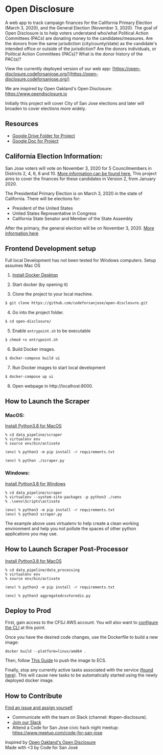 # Open Disclosure

A web app to track campaign finances for the California Primary Election (March 3, 2020),
and the General Election (November 3, 2020). The goal of Open Disclosure is to help voters
understand who/what Political Action Committees (PACs) are donating money to the candidates/measures.
Are the donors from the same jurisdiction (city/county/state) as the candidate's intended office or
outside of the jurisdiction? Are the donors individuals, or Political Action Committees (PACs)? What
is the donor history of the PAC(s)?

View the currently deployed version of our web app: 
[https://open-disclosure.codeforsanjose.org/](https://open-disclosure.codeforsanjose.org/)

We are inspired by Open Oakland's Open Disclosure: https://www.opendisclosure.io

Initially this project will cover City of San Jose elections and later will broaden to cover elections more widely.

## Resources
- [Google Drive Folder for Project](https://drive.google.com/drive/u/0/folders/1OuialqdlG-dC_ulXTemSH7Y3uHOJQDvd)
- [Google Doc for Project](https://docs.google.com/document/d/1F9FoelkKFdi4j7b3ksXITHb9vfCoUpca3oxCMPaM9lo/edit?usp=sharing)

## California Election Information:

San Jose voters will vote on November 3, 2020 for 5 Councilmembers in Districts 2, 4, 6, 8 and 10.
[More information can be found here.](https://www.sanjoseca.gov/your-government/appointees/city-clerk/elections/2020-elections)
This project aims to cover the finances for these candidates in Version 2, from January 2020.

The Presidential Primary Election is on March 3, 2020 in the state of California. There will be elections for:

- President of the United States
- United States Representative in Congress
- California State Senator and Member of the State Assembly

After the primary, the general election will be on November 3, 2020.
[More information here](https://www.sos.ca.gov/elections/upcoming-elections/general-election-november-3-2020/)


## Frontend Development setup

Full local Development has not been tested for Windows computers. Setup assumes Mac OS

1. [Install Docker Desktop](https://www.docker.com/products/docker-desktop)

2. Start docker (by opening it)

3. Clone the project to your local machine.

```sh
$ git clone https://github.com/codeforsanjose/open-disclosure.git
```

4. Go into the project folder.

```sh
$ cd open-disclosure/
```

5. Enable `entrypoint.sh` to be executable

```sh
$ chmod +x entrypoint.sh
```

6. Build Docker images.

```sh
$ docker-compose build ui
```

7. Run Docker images to start local development

```sh
$ docker-compose up ui
```

8. Open webpage in http://localhost:8000.


## How to Launch the Scraper

### MacOS:

[Install Python3.8 for MacOS](https://docs.python-guide.org/starting/install3/osx/)

```
% cd data_pipeline/scraper
% virtualenv env
% source env/bin/activate

(env) % python3 -m pip install -r requirements.txt

(env) % python ./scraper.py
```

### Windows:

[Install Python3.8 for Windows](https://phoenixnap.com/kb/how-to-install-python-3-windows)

```
% cd data_pipeline/scraper
% virtualenv --system-site-packages -p python3 ./venv
% .\venv\Scripts\activate

(env) % python3 -m pip install -r requirements.txt
(env) % python3 scraper.py
```

The example above uses virtualenv to help create a clean working environment and help you not pollute the spaces
of other python applications you may use.

## How to Launch Scraper Post-Processor

[Install Python3.8 for MacOS](https://docs.python-guide.org/starting/install3/osx/)

```
% cd data_pipeline/data_processing
% virtualenv env
% source env/bin/activate

(env) % python3 -m pip install -r requirements.txt

(env) % python3 aggregatedcsvtoredis.py
```

## Deploy to Prod

First, gain access to the CFSJ AWS account. You will also want to [configure the CLI](https://docs.aws.amazon.com/cli/latest/userguide/cli-configure-files.html) at this point.

Once you have the desired code changes, use the Dockerfile to build a new image:
```
docker build --platform=linux/amd64 .
```
Then, follow [This Guide](https://us-west-2.console.aws.amazon.com/ecr/repositories/private/253016134262/open-disclosure-frontend-prod?region=us-west-2) to push the image to ECS.

Finally, stop any currently active tasks associated with the service ([found here](https://us-west-2.console.aws.amazon.com/ecs/home?region=us-west-2#/clusters/multi-tenant-prod/services/open-disclosure-frontend-prod/tasks)).  This will cause new tasks to be automatically started using the newly deployed docker image.


## How to Contribute

[Find an issue and assign yourself](https://github.com/codeforsanjose/open-disclosure/issues)

- Communicate with the team on Slack (channel: #open-disclosure).
- [Join our Slack](https://join.slack.com/t/codeforsanjose/shared_invite/zt-iwnx99kh-motBC0J47O8ItlR3zjAIBA)
- Attend a Code for San Jose civic hack night meetup: https://www.meetup.com/code-for-san-jose

Inspired by [Open Oakland's Open Disclosure](https://www.opendisclosure.io/)  
Made with <3 by Code for San José

